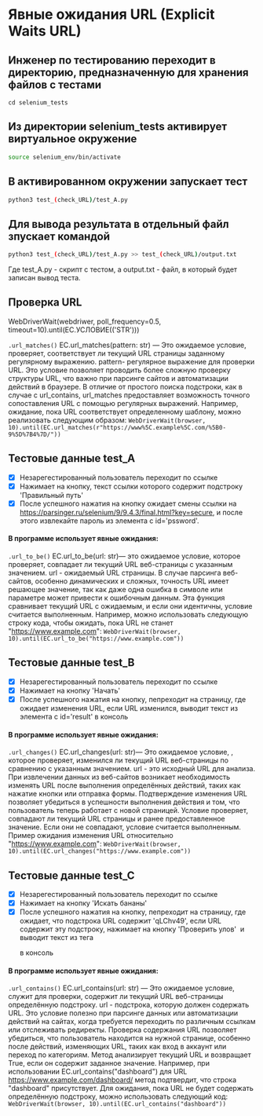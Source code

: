 # Явные ожидания URL (Explicit Waits URL) 

## Инженер по тестированию переходит в директорию, предназначенную для хранения файлов с тестами
```
cd selenium_tests
```
## Из директории selenium_tests активирует виртуальное окружение
```sh
source selenium_env/bin/activate
```
## В активированном окружении запускает тест 
```sh
python3 test_(check_URL)/test_A.py
```
## Для вывода результата в отдельный файл зпускает командой 
```sh
python3 test_(check_URL)/test_A.py >> test_(check_URL)/output.txt
```
Где test_A.py -  скрипт с тестом, а output.txt - файл, в который будет записан вывод теста.


## Проверка URL 
WebDriverWait(webdriwer, poll_frequency=0.5, timeout=10).until(EC.УСЛОВИЕ(('STR')))





```.url_matches()```
EC.url_matches(pattern: str) — Это ожидаемое условие, проверяет, соответствует ли текущий URL страницы заданному регулярному выражению.
pattern- регулярное выражение для проверки URL.
Это условие позволяет проводить более сложную проверку структуры URL, что важно при парсинге сайтов и автоматизации действий в браузере. 
В отличие от простого поиска подстроки, как в случае с url_contains, url_matches предоставляет возможность точного сопоставления URL c помощью регулярных выражений. 
Например, ожидание, пока URL соответствует определенному шаблону, можно реализовать следующим образом: 
```WebDriverWait(browser, 10).until(EC.url_matches(r"https://www%5C.example%5C.com/%5B0-9%5D%7B4%7D/"))```







## Тестовые данные test_A
- [x] Незарегестированный пользователь переходит по ссылке
- [x] Нажимает на кнопку, текст ссылки которого содержит подстроку 'Правильный путь'
- [x] После успешного нажатия на кнопку ожидает смены ссылки на https://parsinger.ru/selenium/9/9.4.3/final.html?key=secure, и после этого извлекайте пароль из элемента с id='pssword'.
#### В программе использует явные ожидания: 
```.url_to_be()```
EC.url_to_be(url: str)— это ожидаемое условие, которое проверяет, совпадает ли текущий URL веб-страницы с указанным значением.
url - ожидаемый URL страницы.
В случае парсинга веб-сайтов, особенно динамических и сложных, точность URL имеет решающее значение, так как даже одна ошибка в символе или параметре может привести к ошибочным данным. 
Эта функция сравнивает текущий URL с ожидаемым, и если они идентичны, условие считается выполненным. 
Например, можно использовать следующую строку кода, чтобы ожидать, пока URL не станет "https://www.example.com":
```WebDriverWait(browser, 10).until(EC.url_to_be("https://www.example.com"))```


## Тестовые данные test_B
- [x] Незарегестированный пользователь переходит по ссылке
- [x] Нажимает на кнопку 'Начать'
- [x] После успешного нажатия на кнопку, пепреходит на страницу, где ожидает изменения URL, если URL изменился, выводит текст из элемента с id='result' в консоль
#### В программе использует явные ожидания: 
```.url_changes()```
EC.url_changes(url: str)— Это ожидаемое условие, , которое проверяет, изменился ли текущий URL веб-страницы по сравнению с указанным значением. 
url - это исходный URL для анализа.
При извлечении данных из веб-сайтов возникает необходимость изменять URL после выполнения определённых действий, таких как нажатие кнопки или отправка формы. 
Подтверждение изменения URL позволяет убедиться в успешности выполнения действия и том, что пользователь теперь работает с новой страницей. 
Условие проверяет, совпадают ли текущий URL страницы и ранее предоставленное значение. Если они не совпадают, условие считается выполненным.
Пример ожидания изменения URL относительно "https://www.example.com":
```WebDriverWait(browser, 10).until(EC.url_changes("https://www.example.com"))```

## Тестовые данные test_C
- [x] Незарегестированный пользователь переходит по ссылке
- [x] Нажимает на кнопку 'Искать бананы'
- [x] После успешного нажатия на кнопку, пепреходит на страницу, где ожидает, что подстрока URL содержит 'qLChv49', если URL содержит эту подстроку, нажимает на кнопку 'Проверить улов'  и выводит текст из тега <p> в консоль
#### В программе использует явные ожидания: 
```.url_contains()```
EC.url_contains(url: str) — Это ожидаемое условие, служит для проверки, содержит ли текущий URL веб-страницы определённую подстроку.
url - подстрока, которую должен содержать URL.
Это условие  полезно при парсинге данных или автоматизации действий на сайтах, когда требуется переходить по различным ссылкам или отслеживать редиректы. 
Проверка содержания URL позволяет убедиться, что пользователь находится на нужной странице, особенно после действий, изменяющих URL, таких как вход в аккаунт или переход по категориям.
Метод анализирует текущий URL и возвращает True, если он содержит заданное значение. 
Например, при использовании EC.url_contains("dashboard") для URL https://www.example.com/dashboard/ метод подтвердит, что строка "dashboard" присутствует.
Для ожидания, пока URL не будет содержать определённую подстроку, можно использовать следующий код:
```WebDriverWait(browser, 10).until(EC.url_contains("dashboard"))```